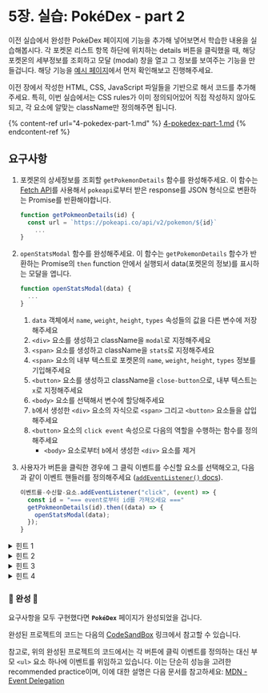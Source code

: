 # 5장. 실습: PokéDex - part 2

이전 실습에서 완성한 PokéDex 페이지에 기능을 추가해 넣어보면서 학습한 내용을 실습해봅시다. 각 포켓몬 리스트 항목 하단에 위치하는 details 버튼을 클릭했을 때, 해당 포켓몬의 세부정보를 조회하고 모달 (modal) 창을 열고 그 정보를 보여주는 기능을 만들겁니다. 해당 기능을 [예시 페이지](https://ljw0fo.csb.app/)에서 먼저 확인해보고 진행해주세요.

이전 장에서 작성한 HTML, CSS, JavaScript 파일들을 기반으로 해서 코드를 추가해주세요. 특히, 이번 실습에서는 CSS rules가 이미 정의되어있어 직접 작성하지 않아도 되고, 각 요소에 알맞는 className만 정의해주면 됩니다.



{% content-ref url="4-pokedex-part-1.md" %}
[4-pokedex-part-1.md](4-pokedex-part-1.md)
{% endcontent-ref %}



## 요구사항

1.  포켓몬의 상세정보를 조회할 `getPokemonDetails` 함수를 완성해주세요. 이 함수는 [Fetch API](https://developer.mozilla.org/en-US/docs/Web/API/Fetch\_API/Using\_Fetch)를 사용해서 `pokeapi`로부터 받은 response를 JSON 형식으로 변환하는 Promise를 반환해야합니다.

    ```jsx
    function getPokmeonDetails(id) {
      const url = `https://pokeapi.co/api/v2/pokemon/${id}`
        ...
    }
    ```


2.  `openStatsModal` 함수를 완성해주세요. 이 함수는 `getPokemonDetails` 함수가 반환하는 Promise의 `then` function 안에서 실행되서 data(포켓몬의 정보)를 표시하는 모달을 엽니다.

    ```jsx
    function openStatsModal(data) {
      ...
    }
    ```

    1. `data` 객체에서 `name`, `weight`, `height`, `types` 속성들의 값을 다른 변수에 저장해주세요
    2. `<div>` 요소를 생성하고 className을 `modal`로 지정해주세요
    3. `<span>` 요소를 생성하고 className을 `stats`로 지정해주세요
    4. `<span>` 요소의 내부 텍스트로 포켓몬의 `name`, `weight`, `height`, `types` 정보를 기입해주세요
    5. `<button>` 요소를 생성하고 className을 `close-button`으로, 내부 텍스트는 `x`로 지정해주세요
    6. `<body>` 요소를 선택해서 변수에 할당해주세요
    7. `b`에서 생성한 `<div>` 요소의 자식으로 `<span>` 그리고 `<button>` 요소들을 삽입해주세요
    8. `<button>` 요소의 `click event` 속성으로 다음의 역할을 수행하는 함수를 정의해주세요
       * `<body>` 요소로부터 `b`에서 생성한 `<div>` 요소를 제거


3.  사용자가 버튼을 클릭한 경우에 그 클릭 이벤트를 수신할 요소를 선택해오고, 다음과 같이 이벤트 핸들러를 정의해주세요 ([`addEventListener()` docs](https://developer.mozilla.org/en-US/docs/Web/API/EventTarget/addEventListener)).

    ```javascript
    이벤트를-수신할-요소.addEventListener("click", (event) => {
      const id = "=== event로부터 id를 가져오세요 ==="
      getPokmeonDetails(id).then((data) => {
        openStatsModal(data);
      });
    }
    ```



<details>

<summary>힌트 1</summary>

[MDN - Using Promises](https://developer.mozilla.org/en-US/docs/Web/JavaScript/Guide/Using\_promises)

</details>

<details>

<summary>힌트 2</summary>

`element.appendChild()` / `element.removeChild()`

</details>

<details>

<summary>힌트 3</summary>

```javascript
buttonElement.onclick = () ⇒ {
  console.log('clicked !') 
}
```

</details>

<details>

<summary>힌트 4</summary>

```javascript
buttonElement.dataset.pokemonId = 1

...

element.addEventListener("click", (event) => {
  const id = event.target.dataset.pokemonId
  getPokmeonDetails(id).then()
})

```

</details>



### 🎉 완성 🎉

요구사항을 모두 구현했다면 **`PokéDex`** 페이지가 완성되었을 겁니다.

완성된 프로젝트의 코드는 다음의 [CodeSandBox](https://codesandbox.io/s/pokedex-example-part-2-html-css-javascript-ljw0fo?file=/src/index.js) 링크에서 참고할 수 있습니다.

참고로, 위의 완성된 프로젝트의 코드에서는 각 버튼에 클릭 이벤트를 정의하는 대신 부모 `<ul>` 요소 하나에 이벤트를 위임하고 있습니다. 이는 단순히 성능을 고려한 recommended practice이며, 이에 대한 설명은 다음 문서를 참고하세요: [MDN - Event Delegation](https://developer.mozilla.org/en-US/docs/Learn/JavaScript/Building\_blocks/Events#event\_delegation)

